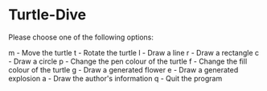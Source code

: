 # Turtle-Dive
Please choose one of the following options:

m - Move the turtle
t - Rotate the turtle
l - Draw a line
r - Draw a rectangle
c - Draw a circle
p - Change the pen colour of the turtle
f - Change the fill colour of the turtle
g - Draw a generated flower
e - Draw a generated explosion
a - Draw the author's information
q - Quit the program
